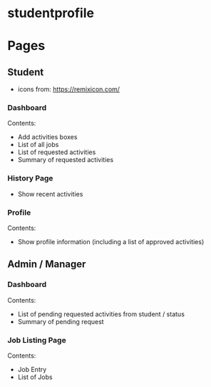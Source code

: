 # studentprofile

# Pages

## Student
- icons from: https://remixicon.com/
### Dashboard
Contents:
- Add activities boxes
- List of all jobs
- List of requested activities
- Summary of requested activities

### History Page
- Show recent activities

### Profile
Contents:
- Show profile information (including a list of approved activities)


## Admin / Manager
### Dashboard
Contents: 
- List of pending requested activities from student / status
- Summary of pending request

### Job Listing Page
Contents:
- Job Entry
- List of Jobs

